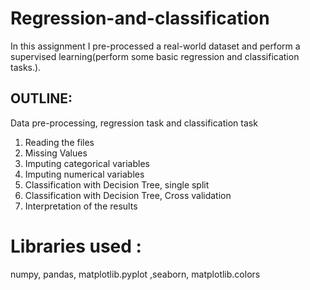 # Regression-and-classification
In this assignment I  pre-processed a real-world dataset and perform a supervised learning(perform some basic regression and classification tasks.). 
## OUTLINE: 

Data pre-processing, regression task and classification task

1. Reading the files
2. Missing Values
3. Imputing categorical variables
4. Imputing numerical variables
5. Classification with Decision Tree, single split
6. Classification with Decision Tree, Cross validation
7. Interpretation of the results

# Libraries used : 
numpy, pandas, matplotlib.pyplot ,seaborn, matplotlib.colors 
